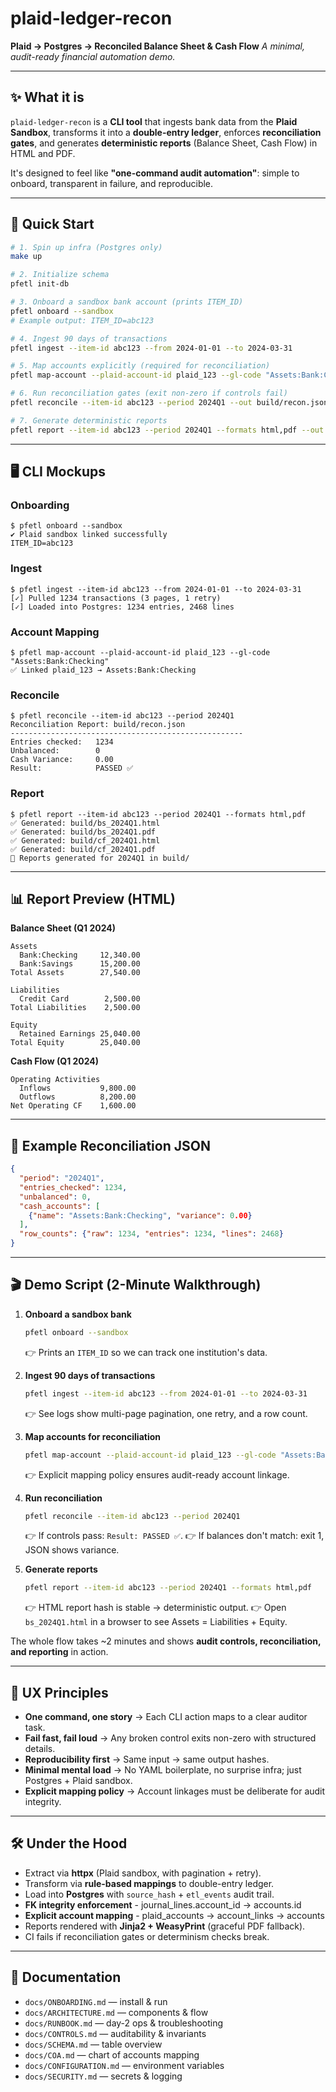 # plaid-ledger-recon

**Plaid → Postgres → Reconciled Balance Sheet & Cash Flow**
*A minimal, audit-ready financial automation demo.*

---

## ✨ What it is

`plaid-ledger-recon` is a **CLI tool** that ingests bank data from the **Plaid Sandbox**, transforms it into a **double-entry ledger**, enforces **reconciliation gates**, and generates **deterministic reports** (Balance Sheet, Cash Flow) in HTML and PDF.

It's designed to feel like **"one-command audit automation"**: simple to onboard, transparent in failure, and reproducible.

---

## 🚀 Quick Start

```bash
# 1. Spin up infra (Postgres only)
make up

# 2. Initialize schema
pfetl init-db

# 3. Onboard a sandbox bank account (prints ITEM_ID)
pfetl onboard --sandbox
# Example output: ITEM_ID=abc123

# 4. Ingest 90 days of transactions
pfetl ingest --item-id abc123 --from 2024-01-01 --to 2024-03-31

# 5. Map accounts explicitly (required for reconciliation)
pfetl map-account --plaid-account-id plaid_123 --gl-code "Assets:Bank:Checking"

# 6. Run reconciliation gates (exit non-zero if controls fail)
pfetl reconcile --item-id abc123 --period 2024Q1 --out build/recon.json

# 7. Generate deterministic reports
pfetl report --item-id abc123 --period 2024Q1 --formats html,pdf --out build/
```

---

## 🖥️ CLI Mockups

### Onboarding

```
$ pfetl onboard --sandbox
✔ Plaid sandbox linked successfully
ITEM_ID=abc123
```

### Ingest

```
$ pfetl ingest --item-id abc123 --from 2024-01-01 --to 2024-03-31
[✓] Pulled 1234 transactions (3 pages, 1 retry)
[✓] Loaded into Postgres: 1234 entries, 2468 lines
```

### Account Mapping

```
$ pfetl map-account --plaid-account-id plaid_123 --gl-code "Assets:Bank:Checking"
✅ Linked plaid_123 → Assets:Bank:Checking
```

### Reconcile

```
$ pfetl reconcile --item-id abc123 --period 2024Q1
Reconciliation Report: build/recon.json
----------------------------------------------------
Entries checked:   1234
Unbalanced:        0
Cash Variance:     0.00
Result:            PASSED ✅
```

### Report

```
$ pfetl report --item-id abc123 --period 2024Q1 --formats html,pdf
✅ Generated: build/bs_2024Q1.html
✅ Generated: build/bs_2024Q1.pdf
✅ Generated: build/cf_2024Q1.html
✅ Generated: build/cf_2024Q1.pdf
🎉 Reports generated for 2024Q1 in build/
```

---

## 📊 Report Preview (HTML)

**Balance Sheet (Q1 2024)**

```
Assets
  Bank:Checking     12,340.00
  Bank:Savings      15,200.00
Total Assets        27,540.00

Liabilities
  Credit Card        2,500.00
Total Liabilities    2,500.00

Equity
  Retained Earnings 25,040.00
Total Equity        25,040.00
```

**Cash Flow (Q1 2024)**

```
Operating Activities
  Inflows           9,800.00
  Outflows          8,200.00
Net Operating CF    1,600.00
```

---

## 📂 Example Reconciliation JSON

```json
{
  "period": "2024Q1",
  "entries_checked": 1234,
  "unbalanced": 0,
  "cash_accounts": [
    {"name": "Assets:Bank:Checking", "variance": 0.00}
  ],
  "row_counts": {"raw": 1234, "entries": 1234, "lines": 2468}
}
```

---

## 🎬 Demo Script (2-Minute Walkthrough)

1. **Onboard a sandbox bank**

   ```bash
   pfetl onboard --sandbox
   ```

   👉 Prints an `ITEM_ID` so we can track one institution's data.

2. **Ingest 90 days of transactions**

   ```bash
   pfetl ingest --item-id abc123 --from 2024-01-01 --to 2024-03-31
   ```

   👉 See logs show multi-page pagination, one retry, and a row count.

3. **Map accounts for reconciliation**

   ```bash
   pfetl map-account --plaid-account-id plaid_123 --gl-code "Assets:Bank:Checking"
   ```

   👉 Explicit mapping policy ensures audit-ready account linkage.

4. **Run reconciliation**

   ```bash
   pfetl reconcile --item-id abc123 --period 2024Q1
   ```

   👉 If controls pass: `Result: PASSED ✅`.
   👉 If balances don't match: exit 1, JSON shows variance.

5. **Generate reports**

   ```bash
   pfetl report --item-id abc123 --period 2024Q1 --formats html,pdf
   ```

   👉 HTML report hash is stable → deterministic output.
   👉 Open `bs_2024Q1.html` in a browser to see Assets = Liabilities + Equity.

The whole flow takes ~2 minutes and shows **audit controls, reconciliation, and reporting** in action.

---

## 🧭 UX Principles

* **One command, one story** → Each CLI action maps to a clear auditor task.
* **Fail fast, fail loud** → Any broken control exits non-zero with structured details.
* **Reproducibility first** → Same input → same output hashes.
* **Minimal mental load** → No YAML boilerplate, no surprise infra; just Postgres + Plaid sandbox.
* **Explicit mapping policy** → Account linkages must be deliberate for audit integrity.

---

## 🛠️ Under the Hood

* Extract via **httpx** (Plaid sandbox, with pagination + retry).
* Transform via **rule-based mappings** to double-entry ledger.
* Load into **Postgres** with `source_hash` + `etl_events` audit trail.
* **FK integrity enforcement** - journal_lines.account_id → accounts.id
* **Explicit account mapping** - plaid_accounts → account_links → accounts
* Reports rendered with **Jinja2 + WeasyPrint** (graceful PDF fallback).
* CI fails if reconciliation gates or determinism checks break.

---

## 📖 Documentation

* `docs/ONBOARDING.md` — install & run
* `docs/ARCHITECTURE.md` — components & flow  
* `docs/RUNBOOK.md` — day-2 ops & troubleshooting
* `docs/CONTROLS.md` — auditability & invariants
* `docs/SCHEMA.md` — table overview
* `docs/COA.md` — chart of accounts mapping
* `docs/CONFIGURATION.md` — environment variables
* `docs/SECURITY.md` — secrets & logging
